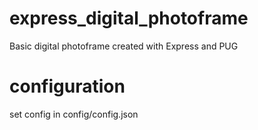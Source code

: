 # express_digital_photoframe
Basic digital photoframe created with Express and PUG

# configuration
set config in config/config.json

